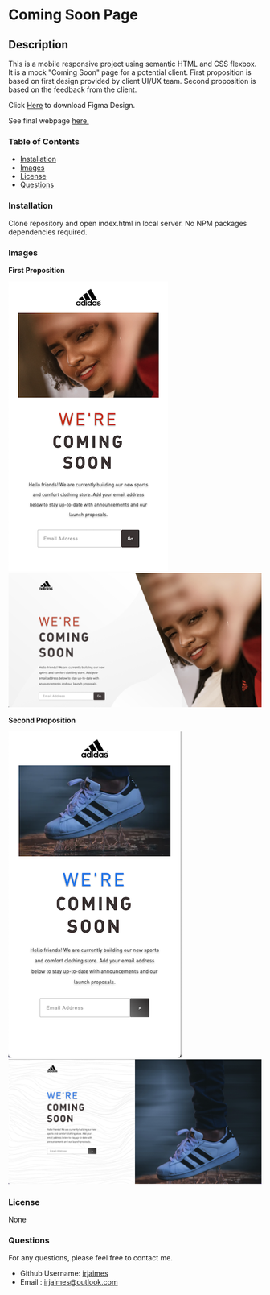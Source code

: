 # Coming Soon Page

## Description

This is a mobile responsive project using semantic HTML and CSS flexbox.
It is a mock "Coming Soon" page for a potential client.
First proposition is based on first design provided by client UI/UX team.
Second proposition is based on the feedback from the client.

Click [Here](https://assets.codepen.io/6060109/COMING-SOON.fig) to download Figma Design.

See final webpage [here.](https://irjaimes.github.io/Coming-Soon-Page/)

### Table of Contents

- [Installation](#installation)
- [Images](#images)
- [License](#license)
- [Questions](#questions)

### Installation

Clone repository and open index.html in local server.
No NPM packages dependencies required.

### Images

**First Proposition**

![mobile](/assets/mobile-prop1.png)
![desktop](/assets/desktop-prop1.png)

**Second Proposition**

![mobile](./assets/mobile-prop2.png)
![desktop](/assets/desktop-prop2.png)

### License

None

<!-- ![badge](https://img.shields.io/badge/license-MIT-green) -->

### Questions

For any questions, please feel free to contact me.

- Github Username: [irjaimes](https://github.com/irjaimes/Coming-Soon-Page)
- Email : irjaimes@outlook.com
